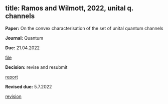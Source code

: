 title: Ramos and Wilmott, 2022, unital q. channels
---

**Paper:** On the convex characterisation of the set of unital quantum channels
 
**Journal:** Quantum

**Due:** 21.04.2022

[file](REF_ramos2022/file.pdf)


**Decision:** revise and resubmit

[report](REF_ramos2022/report.pdf)


**Revised due:** 5.7.2022

[revision](REF_ramos2022/revision.pdf)




